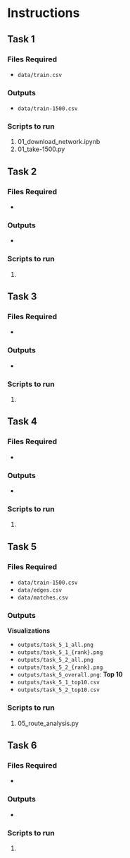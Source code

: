 # Instructions

## Task 1
### Files Required
- `data/train.csv`
  
### Outputs
- `data/train-1500.csv`

### Scripts to run
1. 01_download_network.ipynb
2. 01_take-1500.py


## Task 2

### Files Required
- 
### Outputs
- 

### Scripts to run
1. 

## Task 3

### Files Required
- 
### Outputs
- 

### Scripts to run
1. 

## Task 4

### Files Required
- 
### Outputs
- 

### Scripts to run
1. 

## Task 5
### Files Required
- `data/train-1500.csv`
- `data/edges.csv`
- `data/matches.csv`
  
### Outputs
**Visualizations**
- `outputs/task_5_1_all.png`
- `outputs/task_5_1_{rank}.png`
- `outputs/task_5_2_all.png`
- `outputs/task_5_2_{rank}.png`
- `outputs/task_5_overall.png`: 
**Top 10**
- `outputs/task_5_1_top10.csv`
- `outputs/task_5_2_top10.csv`

### Scripts to run
1. 05_route_analysis.py

## Task 6

### Files Required
- 
### Outputs
- 

### Scripts to run
1.
